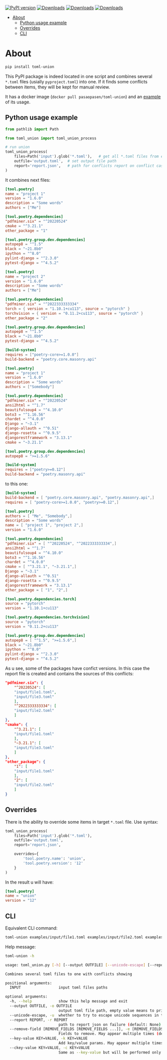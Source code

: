 [![PyPI version](https://badge.fury.io/py/toml_union.svg)](https://pypi.org/project/toml_union/)
[![Downloads](https://pepy.tech/badge/toml_union)](https://pepy.tech/project/toml_union)
[![Downloads](https://pepy.tech/badge/toml_union/month)](https://pepy.tech/project/toml_union)
[![Downloads](https://pepy.tech/badge/toml_union/week)](https://pepy.tech/project/toml_union)


- [About](#about)
  - [Python usage example](#python-usage-example)
  - [Overrides](#overrides)
  - [CLI](#cli)


# About

```sh
pip install toml-union
```

This PyPI package is indeed located in one script and combines several `*.toml` files (usially `pyproject.toml`) into one. If it finds some conflicts between items, they will be kept for manual review.

It has a docker image (`docker pull pasaopasen/toml-union`) and an [example](/examples/docker-test.sh) of its usage.

## Python usage example

```python
from pathlib import Path

from toml_union import toml_union_process

# run union
toml_union_process(
    files=Path('input').glob('*.toml'),   # get all *.toml files from examples dir
    outfile='output.toml',  # set output file path
    report='report.json',   # path for conflicts report on conflict case
)

```

It combines next files:

```toml
[tool.poetry]
name = "project 1"
version = "1.6.0"
description = "Some words"
authors = ["Me"]

[tool.poetry.dependencies]
"pdfminer.six" = "^20220524"
cmake = "^3.21.1"
other_package = "1"

[tool.poetry.group.dev.dependencies]
autopep8 = "^1.5"
black = "~21.8b0"
ipython = "^8.0"
pylint-django = "^2.3.0"
pytest-django = "^4.5.2"
```

```toml
[tool.poetry]
name = "project 2"
version = "1.6.0"
description = "Some words"
authors = ["Me"]

[tool.poetry.dependencies]
"pdfminer.six" = "^2022333333334"
torch = { version = "1.10.1+cu113", source = "pytorch" }
torchvision = { version = "0.11.2+cu113", source = "pytorch" }
other_package = "2"

[tool.poetry.group.dev.dependencies]
autopep8 = "^1.5"
black = "~21.8b0"
pytest-django = "^4.5.2"

[build-system]
requires = ["poetry-core>=1.0.0"]
build-backend = "poetry.core.masonry.api"
```

```toml
[tool.poetry]
name = "project 1"
version = "1.6.0"
description = "Some words"
authors = ["Somebody"]

[tool.poetry.dependencies]
"pdfminer.six" = "^20220524"
ansi2html = "^1.7"
beautifulsoup4 = "^4.10.0"
boto3 = "^1.16.56"
chardet = "^4.0.0"
Django = "~3.1"
django-allauth = "^0.51"
django-rosetta = "^0.9.5"
djangorestframework = "3.13.1"
cmake = "~3.21.1"

[tool.poetry.group.dev.dependencies]
autopep8 = ">=1.5.6"

[build-system]
requires = ["poetry>=0.12"]
build-backend = "poetry.masonry.api"
```

to this one:
```toml
[build-system]
build-backend = [ "poetry.core.masonry.api", "poetry.masonry.api",]
requires = [ "poetry-core>=1.0.0", "poetry>=0.12",]

[tool.poetry]
authors = [ "Me", "Somebody",]
description = "Some words"
name = [ "project 1", "project 2",]
version = "1.6.0"

[tool.poetry.dependencies]
"pdfminer.six" = [ "^20220524", "^2022333333334",]
ansi2html = "^1.7"
beautifulsoup4 = "^4.10.0"
boto3 = "^1.16.56"
chardet = "^4.0.0"
cmake = [ "^3.21.1", "~3.21.1",]
Django = "~3.1"
django-allauth = "^0.51"
django-rosetta = "^0.9.5"
djangorestframework = "3.13.1"
other_package = [ "1", "2",]

[tool.poetry.dependencies.torch]
source = "pytorch"
version = "1.10.1+cu113"

[tool.poetry.dependencies.torchvision]
source = "pytorch"
version = "0.11.2+cu113"

[tool.poetry.group.dev.dependencies]
autopep8 = [ "^1.5", ">=1.5.6",]
black = "~21.8b0"
ipython = "^8.0"
pylint-django = "^2.3.0"
pytest-django = "^4.5.2"
```

As u see, some of the packages have confict versions. In this case the report file is created and contains the sources of this conflicts:
```json
"pdfminer.six": {
    "^20220524": [
    "input/file1.toml",
    "input/file3.toml"
    ],
    "^2022333333334": [
    "input/file2.toml"
    ]
},
"cmake": {
    "^3.21.1": [
    "input/file1.toml"
    ],
    "~3.21.1": [
    "input/file3.toml"
    ]
},
"other_package": {
    "1": [
    "input/file1.toml"
    ],
    "2": [
    "input/file2.toml"
    ]
}
```

## Overrides

There is the ability to override some items in target `*.toml` file. Use syntax:

```python
toml_union_process(
    files=Path('input').glob('*.toml'),
    outfile='output.toml',
    report='report.json',

    overrides={
        'tool.poetry.name': 'union',
        'tool.poetry.version': '12'
    }
)
```

In the result u will have:
```toml
[tool.poetry]
name = "union"
version = "12"
```

## CLI

Equivalent CLI command:
```sh
toml-union examples/input/file1.toml examples/input/file2.toml examples/input/file3.toml -o output.toml -r report.json -k tool.poetry.name=union -k tool.poetry.version=12
```

Help message:

```sh
toml-union -h

usage: toml_union.py [-h] [--output OUTFILE] [--unicode-escape] [--report REPORT] [--remove-field [REMOVE_FIELDS [REMOVE_FIELDS ...]]] [--key-value KEY=VALUE] [--ckey-value KEY=VALUE] INPUT [INPUT ...]

Combines several toml files to one with conflicts showing

positional arguments:
  INPUT                 input toml files paths

optional arguments:
  -h, --help            show this help message and exit
  --output OUTFILE, -o OUTFILE
                        output toml file path, empty value means to print to console (default: None)
  --unicode-escape, -u  whether to try to escape unicode sequences in the outfile, useful when outfile has many slashes and codes (default: False)
  --report REPORT, -r REPORT
                        path to report json on failure (default: None)
  --remove-field [REMOVE_FIELDS [REMOVE_FIELDS ...]], -e [REMOVE_FIELDS [REMOVE_FIELDS ...]]
                        Fields to remove. May appear multiple times (default: None)
  --key-value KEY=VALUE, -k KEY=VALUE
                        Add key/value params. May appear multiple times (default: {})
  --ckey-value KEY=VALUE, -c KEY=VALUE
                        Same as --key-value but will be performed only on conflict cases (default: {})

```
